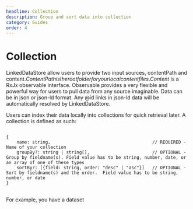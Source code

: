 ```yaml
---
headline: Collection
description: Group and sort data into collection
category: Guides
order: 4
---
```


# Collection

LinkedDataStore allow users to provide two input sources, contentPath and content$.  ContentPath is the root folder for your local content files.  Content$ is a RxJx observable interface.  Observable provides a very flexible and powerful way for users to pull data from any source imaginable.  Data can be in json or json-ld format.  Any @id links in json-ld data will be automatically resolved by LinkedDataStore.  

Users can index their data locally into collections for quick retrieval later.  A collection is defined as such:

<pre>
<code>
{
    name: string,                                       // REQUIRED - Name of your collection
    groupBy?: string | string[],                        // OPTIONAL - Group by fieldname(s). Field value has to be string, number, date, or an array of one of these types
    sortBy?: [{field: string, order: "desc" | "asc"}]   // OPTIONAL - Sort by fieldname(s) and the order.  Field value has to be string, number, or date
}
</code>
</pre>

For example, you have a dataset